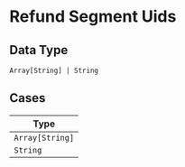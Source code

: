 
# Refund Segment Uids

## Data Type

`Array[String] | String`

## Cases

| Type |
|  --- |
| `Array[String]` |
| `String` |

